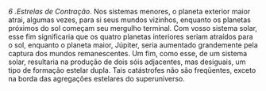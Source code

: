 ﻿<I>6 .Estrelas de Contração</I>. Nos sistemas menores, o planeta exterior maior atrai, algumas vezes, para si seus mundos vizinhos, enquanto os planetas próximos do sol começam seu mergulho terminal. Com vosso sistema solar, esse fim significaria que os quatro planetas interiores seriam atraídos para o sol, enquanto o planeta maior, Júpiter, seria aumentado grandemente pela captura dos mundos remanescentes. Um fim, como esse, de um sistema solar, resultaria na produção de dois sóis adjacentes, mas desiguais, um tipo de formação estelar dupla. Tais catástrofes não são freqüentes, exceto na borda das agregações estelares do superuniverso.